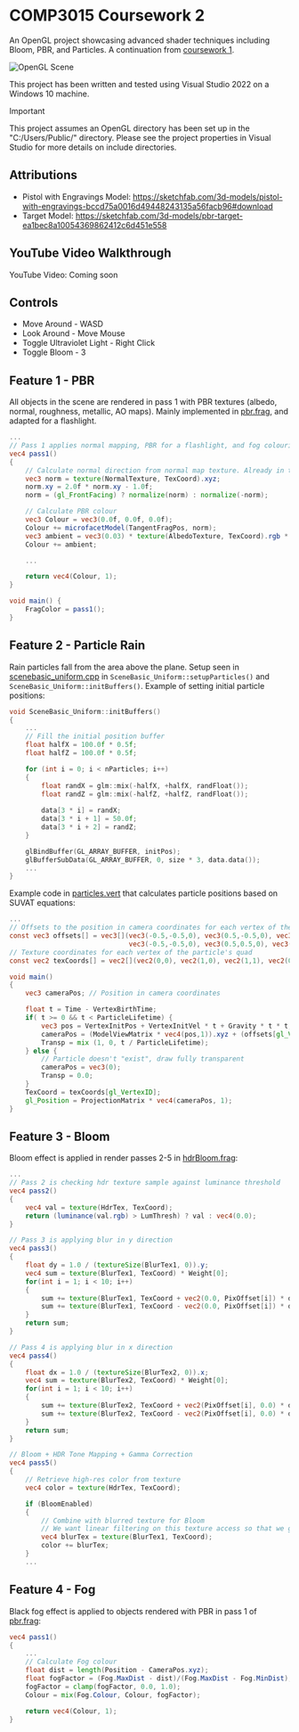 # COMP3015 Coursework 2
An OpenGL project showcasing advanced shader techniques including Bloom, PBR, and Particles. A continuation from [coursework 1](https://github.com/myles-rockland/comp3015-coursework-1).

![OpenGL Scene](./images/scene.gif)

This project has been written and tested using Visual Studio 2022 on a Windows 10 machine.

> [!IMPORTANT]
> This project assumes an OpenGL directory has been set up in the "C:/Users/Public/" directory. Please see the project properties in Visual Studio for more details on include directories.

## Attributions
- Pistol with Engravings Model: https://sketchfab.com/3d-models/pistol-with-engravings-bccd75a0016d49448243135a56facb96#download
- Target Model: https://sketchfab.com/3d-models/pbr-target-ea1bec8a10054369862412c6d451e558

## YouTube Video Walkthrough
YouTube Video: Coming soon

## Controls
- Move Around - WASD
- Look Around - Move Mouse
- Toggle Ultraviolet Light - Right Click
- Toggle Bloom - 3

## Feature 1 - PBR
All objects in the scene are rendered in pass 1 with PBR textures (albedo, normal, roughness, metallic, AO maps). Mainly implemented in [pbr.frag](./shader/pbr.frag), and adapted for a flashlight.
```glsl
...
// Pass 1 applies normal mapping, PBR for a flashlight, and fog colouring
vec4 pass1()
{
    // Calculate normal direction from normal map texture. Already in tangent space, so no conversion
    vec3 norm = texture(NormalTexture, TexCoord).xyz;
    norm.xy = 2.0f * norm.xy - 1.0f;
    norm = (gl_FrontFacing) ? normalize(norm) : normalize(-norm);

    // Calculate PBR colour
    vec3 Colour = vec3(0.0f, 0.0f, 0.0f);
    Colour += microfacetModel(TangentFragPos, norm);
    vec3 ambient = vec3(0.03) * texture(AlbedoTexture, TexCoord).rgb * texture(AOTexture, TexCoord).rgb;
    Colour += ambient;

    ...

    return vec4(Colour, 1);
}

void main() {
    FragColor = pass1();
}
```

## Feature 2 - Particle Rain
Rain particles fall from the area above the plane. Setup seen in [scenebasic_uniform.cpp](./scenebasic_uniform.cpp) in `SceneBasic_Uniform::setupParticles()` and `SceneBasic_Uniform::initBuffers()`. Example of setting initial particle positions:
```cpp
void SceneBasic_Uniform::initBuffers()
{
	...
	// Fill the initial position buffer
	float halfX = 100.0f * 0.5f;
	float halfZ = 100.0f * 0.5f;

	for (int i = 0; i < nParticles; i++)
	{
		float randX = glm::mix(-halfX, +halfX, randFloat());
		float randZ = glm::mix(-halfZ, +halfZ, randFloat());
		
		data[3 * i] = randX;
		data[3 * i + 1] = 50.0f;
		data[3 * i + 2] = randZ;
	}

	glBindBuffer(GL_ARRAY_BUFFER, initPos);
	glBufferSubData(GL_ARRAY_BUFFER, 0, size * 3, data.data());
	...
}
```
Example code in [particles.vert](./shader/particles.vert) that calculates particle positions based on SUVAT equations:
```glsl
...
// Offsets to the position in camera coordinates for each vertex of the particle's quad
const vec3 offsets[] = vec3[](vec3(-0.5,-0.5,0), vec3(0.5,-0.5,0), vec3(0.5,0.5,0),
							  vec3(-0.5,-0.5,0), vec3(0.5,0.5,0), vec3(-0.5,0.5,0));
// Texture coordinates for each vertex of the particle's quad
const vec2 texCoords[] = vec2[](vec2(0,0), vec2(1,0), vec2(1,1), vec2(0,0), vec2(1,1), vec2(0,1));

void main()
{
	vec3 cameraPos; // Position in camera coordinates

	float t = Time - VertexBirthTime;
	if( t >= 0 && t < ParticleLifetime) {
		vec3 pos = VertexInitPos + VertexInitVel * t + Gravity * t * t;
		cameraPos = (ModelViewMatrix * vec4(pos,1)).xyz + (offsets[gl_VertexID] * ParticleSize);  //offset the vertex based on the ID
		Transp = mix (1, 0, t / ParticleLifetime);
	} else {
		// Particle doesn't "exist", draw fully transparent
		cameraPos = vec3(0);
		Transp = 0.0;
	}
	TexCoord = texCoords[gl_VertexID];
	gl_Position = ProjectionMatrix * vec4(cameraPos, 1);
}
```

## Feature 3 - Bloom
Bloom effect is applied in render passes 2-5 in [hdrBloom.frag](./shader/hdrBloom.frag):
```glsl
...
// Pass 2 is checking hdr texture sample against luminance threshold
vec4 pass2()
{
    vec4 val = texture(HdrTex, TexCoord);
    return (luminance(val.rgb) > LumThresh) ? val : vec4(0.0);
}

// Pass 3 is applying blur in y direction
vec4 pass3()
{
    float dy = 1.0 / (textureSize(BlurTex1, 0)).y;
    vec4 sum = texture(BlurTex1, TexCoord) * Weight[0];
    for(int i = 1; i < 10; i++)
    {
        sum += texture(BlurTex1, TexCoord + vec2(0.0, PixOffset[i]) * dy) * Weight[i];
        sum += texture(BlurTex1, TexCoord - vec2(0.0, PixOffset[i]) * dy) * Weight[i];
    }
    return sum;
}

// Pass 4 is applying blur in x direction
vec4 pass4()
{
    float dx = 1.0 / (textureSize(BlurTex2, 0)).x;
    vec4 sum = texture(BlurTex2, TexCoord) * Weight[0];
    for(int i = 1; i < 10; i++)
    {
        sum += texture(BlurTex2, TexCoord + vec2(PixOffset[i], 0.0) * dx) * Weight[i];
        sum += texture(BlurTex2, TexCoord - vec2(PixOffset[i], 0.0) * dx) * Weight[i];
    }
    return sum;
}

// Bloom + HDR Tone Mapping + Gamma Correction
vec4 pass5() 
{
    // Retrieve high-res color from texture
    vec4 color = texture(HdrTex, TexCoord);

    if (BloomEnabled)
    {
        // Combine with blurred texture for Bloom
        // We want linear filtering on this texture access so that we get additional blurring.
        vec4 blurTex = texture(BlurTex1, TexCoord);
        color += blurTex;
    }
	...
```

## Feature 4 - Fog
Black fog effect is applied to objects rendered with PBR in pass 1 of [pbr.frag](./shader/pbr.frag):
```glsl
vec4 pass1()
{
    ...
	// Calculate Fog colour
	float dist = length(Position - CameraPos.xyz);
	float fogFactor = (Fog.MaxDist - dist)/(Fog.MaxDist - Fog.MinDist);
	fogFactor = clamp(fogFactor, 0.0, 1.0);
	Colour = mix(Fog.Colour, Colour, fogFactor);

	return vec4(Colour, 1);
}
```